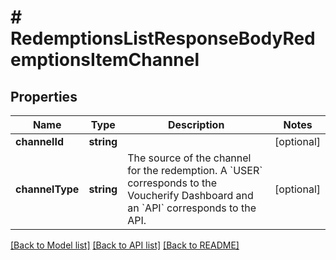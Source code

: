 # # RedemptionsListResponseBodyRedemptionsItemChannel

## Properties

Name | Type | Description | Notes
------------ | ------------- | ------------- | -------------
**channelId** | **string** |  | [optional]
**channelType** | **string** | The source of the channel for the redemption. A &#x60;USER&#x60; corresponds to the Voucherify Dashboard and an &#x60;API&#x60; corresponds to the API. | [optional]

[[Back to Model list]](../../README.md#models) [[Back to API list]](../../README.md#endpoints) [[Back to README]](../../README.md)
